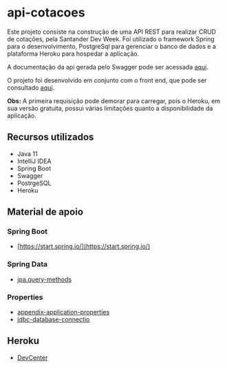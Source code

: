 # api-cotacoes

Este projeto consiste na construção de uma API REST para realizar CRUD de cotações, pela Santander Dev Week. Foi utilizado o framework Spring para o desenvolvimento, PostgreSql para gerenciar o banco de dados e a plataforma Heroku para hospedar a aplicação.

A documentação da api gerada pelo Swagger pode ser acessada [aqui](https://cotacoes-bootcamp.herokuapp.com/bootcamp/swagger-ui.html).

O projeto foi desenvolvido em conjunto com o front end, que pode ser consultado [aqui](https://github.com/gabrielfirmo/frontend-cotacoes).



**Obs:** A primeira requisição pode demorar para carregar, pois o Heroku, em sua versão gratuita, possui várias limitações quanto a disponibilidade da aplicação.

## Recursos utilizados
- Java 11
- IntelliJ IDEA
- Spring Boot
- Swagger
- PostrgeSQL
- Heroku



## Material de apoio

### Spring Boot

* [https://start.spring.io/](https://start.spring.io/)

### Spring Data

* [jpa.query-methods](https://docs.spring.io/spring-data/jpa/docs/current/reference/html/#jpa.query-methods)

### Properties

* [appendix-application-properties](https://docs.spring.io/spring-boot/docs/current/reference/html/appendix-application-properties.html)
* [jdbc-database-connectio](https://www.codejava.net/java-se/jdbc/jdbc-database-connection-url-for-common-databases)


## Heroku

* [DevCenter](https://devcenter.heroku.com/articles/getting-started-with-gradle-on-heroku)

